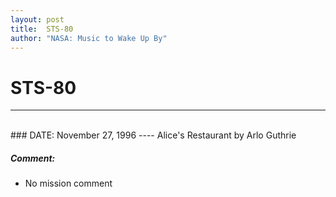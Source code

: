 ```yaml
---
layout: post
title:  STS-80
author: "NASA: Music to Wake Up By"
---
```


# STS-80
----
<br/>
### DATE: November 27, 1996
----
Alice's Restaurant by Arlo Guthrie

##### Comment:
* No mission comment
